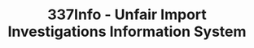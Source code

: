 ---
layout: default
bigquery: https://console.cloud.google.com/bigquery?p=patents-public-data&d=usitc_investigations&page=dataset&project=sheets-management-319211
citation: US International Trade Commission 337Info Unfair Import Investigations Information
  System
contributors: US International Trade Comission
cost: None
description: US International Trade Commission 337Info Unfair Import Investigations
  Information System contains data on investigations done under Section 337. Section
  337 declares the infringement of certain statutory intellectual property rights
  and other forms of unfair competition in import trade to be unlawful practices.
  Most Section 337 investigations involve allegations of patent or registered trademark
  infringement.
documentation: FAQ and tutorial available on the site
last_edit: Mon, 04 Apr 2022 19:10:40 GMT
location: https://pubapps2.usitc.gov/337external/
maintained_by: US International Trade Comission
schema_fields: '[''cafcAppeals'', ''invUnfairAct'', ''finalDetNoViolation'', ''internalRemand'',
  ''teoIdIssueDate'', ''dateOfPublicationFrNotice'', ''patentNumber'', ''copyrightNumbers'',
  ''dateCreated'', ''investigationTermDate'', ''actualEndDateEvidHear'', ''dateComplaintFiled'',
  ''teoIdDueDate'', ''finalDetViolation'', ''publication_number'', ''patentNumbers'',
  ''respondent'', ''currentActiveALJ'', ''title'', ''investigationType'', ''ouiiAttorney'',
  ''id'', ''finalIdOnViolationDue'', ''scheduledStartDateEvidHear'', ''htsNumbers'',
  ''ouiiParticipation'', ''actualStartDateEvidHear'', ''issueDateOtherNonFinal'',
  ''targetDate'', ''gcAttorney'', ''docketNo'', ''investigationNo'', ''endDateMarkmanHearing'',
  ''reportingRequirements'', ''currentStatus'', ''startDateMarkmanHearing'', ''markmanHearing'',
  ''complainant'', ''aljAssigned'', ''trademarkNumbers'', ''teoReliefGranted'', ''teoProceedingInvolved'',
  ''lastUpdated'', ''finalIdOnViolationIssue'', ''scheduledEndDateEvidHear'']'
shortname: unfair_import_investigations
tags:
- import
- legal
- trade
timeframe: 2008-2021 (prior to 2008 downloadable as a JSON file)
title: 337Info - Unfair Import Investigations Information System
uuid: 2721f5ec-e599-4890-9265-9706719fc71e
---